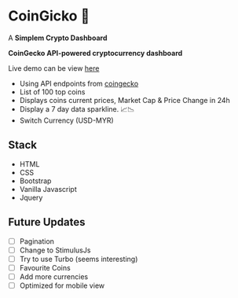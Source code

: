 # CoinGicko 🦖

A **Simplem Crypto Dashboard**

**CoinGecko API-powered cryptocurrency dashboard**

Live demo can be view [here](https://coingicko.netlify.app/)

- Using API endpoints from [coingecko](https://www.coingecko.com/en/api.)
- List of 100 top coins
- Displays coins current prices, Market Cap & Price Change in 24h
- Display a 7 day data sparkline. 📈📉
- Switch Currency (USD-MYR)

## Stack

- HTML
- CSS
- Bootstrap
- Vanilla Javascript
- Jquery

## Future Updates

- [ ] Pagination
- [ ] Change to StimulusJs
- [ ] Try to use Turbo (seems interesting)
- [ ] Favourite Coins
- [ ] Add more currencies
- [ ] Optimized for mobile view

